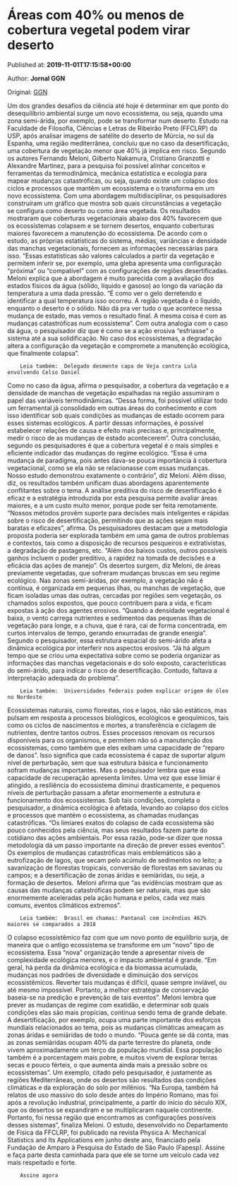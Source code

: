 
# Áreas com 40% ou menos de cobertura vegetal podem virar deserto

Published at: **2019-11-01T17:15:58+00:00**

Author: **Jornal GGN**

Original: [GGN](https://jornalggn.com.br/noticia/areas-com-40-ou-menos-de-cobertura-vegetal-podem-virar-deserto/)

Um dos grandes desafios da ciência até hoje é determinar em que ponto do desequilíbrio ambiental surge um novo ecossistema, ou seja, quando uma zona semi-árida, por exemplo, pode se transformar num deserto.
Estudo na Faculdade de Filosofia, Ciências e Letras de Ribeirão Preto (FFCLRP) da USP, após analisar imagens de satélite do deserto de Múrcia, no sul da Espanha, uma região mediterrânea, concluiu que no caso da desertificação, uma cobertura de vegetação menor que 40% já implica em risco.
Segundo os autores Fernando Meloni, Gilberto Nakamura, Cristiano Granzotti e Alexandre Martinez, para a pesquisa foi possível alinhar conceitos e ferramentas da termodinâmica, mecânica estatística e ecologia para mapear mudanças catastróficas, ou seja, quando existe um colapso dos ciclos e processos que mantêm um ecossistema e o transforma em um novo ecossistema.
Com uma abordagem multidisciplinar, os pesquisadores construíram um gráfico que mostra sob quais circunstâncias a vegetação se configura como deserto ou como área vegetada. Os resultados mostraram que coberturas vegetacionais abaixo dos 40% favorecem que os ecossistemas colapsem e se tornem desertos, enquanto coberturas maiores favorecem a manutenção do ecossistema.
De acordo com o estudo, as próprias estatísticas do sistema, médias, variâncias e densidade das manchas vegetacionais, fornecem as informações necessárias para isso. “Essas estatísticas são valores calculados a partir da vegetação e permitem inferir se, por exemplo, uma gleba apresenta uma configuração “próxima” ou “compatível” com as configurações de regiões desertificadas.
Meloni explica que a abordagem é muito parecida com a avaliação dos estados físicos da água (sólido, líquido e gasoso) ao longo da variação da temperatura a uma dada pressão. “É como ver o gelo derretendo e identificar a qual temperatura isso ocorreu. A região vegetada é o líquido, enquanto o deserto é o sólido. Não dá pra ver tudo o que acontece nessa mudança de estado, mas vemos o resultado final. A mesma coisa é com as mudanças catastróficas num ecossistema”.
Com outra analogia com o caso da água, o pesquisador diz que é como se a ação erosiva “esfriasse” o sistema até a sua solidificação. No caso dos ecossistemas, a degradação altera a configuração da vegetação e compromete a manutenção ecológica, que finalmente colapsa”.

        Leia também:  Delegado desmente capa de Veja contra Lula envolvendo Celso Daniel
      
Como no caso da água, afirma o pesquisador, a cobertura da vegetação e a densidade de manchas de vegetação espalhadas na região assumiram o papel das variáveis termodinâmicas. “Dessa forma, foi possível utilizar todo um ferramental já consolidado em outras áreas do conhecimento e com isso identificar sob quais condições as mudanças de estado ocorrem para esses sistemas ecológicos. A partir dessas informações, é possível estabelecer relações de causa e efeito mais precisas e, principalmente, medir o risco de as mudanças de estado acontecerem”.
Outra conclusão, segundo os pesquisadores é que a cobertura vegetal é o mais simples e eficiente indicador das mudanças do regime ecológico. “Essa é uma mudança de paradigma, pois antes dava-se pouca importância à cobertura vegetacional, como se ela não se relacionasse com essas mudanças. Nosso estudo demonstrou exatamente o contrário”, diz Meloni.
Além disso, diz, os resultados também unificam duas abordagens aparentemente conflitantes sobre o tema. A análise preditiva do risco de desertificação é eficaz e a estratégia introduzida por esta pesquisa permite avaliar áreas maiores, e a um custo muito menor, porque pode ser feita remotamente. “Nossos métodos provêm suporte para decisões mais inteligentes e rápidas sobre o risco de desertificação, permitindo que as ações sejam mais baratas e eficazes”, afirma.
Os pesquisadores destacam que a metodologia proposta poderia ser explorada também em uma gama de outros problemas e contextos, tais como a disposição de recursos pesqueiros e extrativistas, a degradação de pastagens, etc. “Além dos baixos custos, outros possíveis ganhos incluem o poder preditivo, a rapidez na tomada de decisões e a eficácia das ações de manejo”.
Os desertos surgem, diz Meloni, de áreas previamente vegetadas, que sofreram mudanças bruscas em seu regime ecológico. Nas zonas semi-áridas, por exemplo, a vegetação não é contínua, é organizada em pequenas ilhas, ou manchas de vegetação, que ficam isoladas umas das outras, cercadas por regiões sem vegetação, os chamados solos expostos, que pouco contribuem para a vida, e ficam expostas à ação dos agentes erosivos. “Quando a densidade vegetacional é baixa, o vento carrega nutrientes e sedimentos das pequenas ilhas de vegetação para longe, e a chuva, que é rara, cai de forma concentrada, em curtos intervalos de tempo, gerando enxurradas de grande energia”.
Segundo o pesquisador, essa estrutura espacial do semi-árido afeta a dinâmica ecológica por interferir nos aspectos erosivos. “Já há algum tempo que se criou uma expectativa sobre como se poderia organizar as informações das manchas vegetacionais e do solo exposto, características do semi-árido, para indicar o risco de desertificação. Contudo, faltava a interpretação adequada do problema”.

        Leia também:  Universidades federais podem explicar origem de óleo no Nordeste
      
Ecossistemas naturais, como florestas, rios e lagos, não são estáticos, mas pulsam em resposta a processos biológicos, ecológicos e geoquímicos, tais como os ciclos de nascimentos e mortes, a transferência e ciclagem de nutrientes, dentre tantos outros. Esses processos renovam os recursos disponíveis para os organismos, e permitem não só a manutenção dos ecossistemas, como também que eles exibam uma capacidade de “reparo de danos”.
Isso significa que cada ecossistema é capaz de suportar algum nível de perturbação, sem que sua estrutura básica e funcionamento sofram mudanças importantes. Mas o pesquisador lembra que essa capacidade de recuperação apresenta limites. Uma vez que esse limiar é atingido, a resiliência do ecossistema diminui drasticamente, e pequenos níveis de perturbação passam a afetar enormemente a estrutura e funcionamento dos ecossistemas.
Sob tais condições, completa o pesquisador, a dinâmica ecológica é afetada, levando ao colapso dos ciclos e processos que mantém o ecossistema, as chamadas mudanças catastróficas. “Os limiares exatos do colapso de cada ecossistema são pouco conhecidos pela ciência, mas seus resultados fazem parte do cotidiano das ações ambientais. Por essa razão, pode-se dizer que nossa metodologia dá um passo importante na direção de prever esses eventos”.
Os exemplos de mudanças catastróficas mais emblemáticos são a eutrofização de lagos, que secam pelo acúmulo de sedimentos no leito; a savanização de florestas tropicais, conversão de florestas em savanas ou campos; e a desertificação de zonas áridas e semiáridas, ou seja, a formação de desertos.  Meloni afirma que “as evidências mostram que as causas das mudanças catastróficas podem ser naturais, mas que são enormemente aceleradas pela ação humana e pelos, cada vez mais comuns, eventos climáticos extremos”.

        Leia também:  Brasil em chamas: Pantanal com incêndios 462% maiores se comparados a 2018
      
O colapso ecossistêmico faz com que um novo ponto de equilíbrio surja, de maneira que o antigo ecossistema se transforme em um “novo” tipo de ecossistema. Essa “nova” organização tende a apresentar níveis de complexidade ecológica menores, e o impacto ambiental é grande. “Em geral, há perda da dinâmica ecológica e da biomassa acumulada, mudanças nos padrões de diversidade e diminuição dos serviços ecossistêmicos. Reverter tais mudanças é difícil, quase sempre inviável, ou até mesmo impossível. Portanto, a melhor estratégia de conservação baseia-se na predição e prevenção de tais eventos”.
Meloni lembra que prever as mudanças de regime com exatidão, e determinar sob quais condições elas são mais propícias, continua sendo tema de grande debate. A desertificação, por exemplo, ocupa uma parte importante dos esforços mundiais relacionados ao tema, pois as mudanças climáticas ameaçam as zonas áridas e semiáridas de todo o mundo. “Pouca gente se dá conta, mas as zonas semiáridas ocupam 40% da parte terrestre do planeta, onde vivem aproximadamente um terço da população mundial. Essa população também é a porcentagem mais pobre, e muitos vivem de explorar terras secas e pouco férteis, o que aumenta ainda mais a pressão sobre os ecossistemas”.
Um exemplo, citado pelo pesquisador, é justamente as regiões Mediterrâneas, onde os desertos são resultados das condições climáticas e da exploração do solo por milênios. “Na Europa, também há relatos de uso massivo do solo desde antes do Império Romano, mas foi após a revolução industrial, principalmente, a partir do início do século XIX, que os desertos se expandiram e se multiplicaram naquele continente. Portanto, foi nessa região que encontramos as configurações possíveis desses sistemas”, finaliza Meloni.
O estudo, desenvolvido no Departamento de Física da FFCLRP, foi publicado na revista Physica A: Mechanical Statistics and Its Applications em junho deste ano, financiado pela Fundação de Amparo à Pesquisa do Estado de São Paulo (Fapesp).
Assine e faça parte desta caminhada para que ele se torne um veículo cada vez mais respeitado e forte.

        Assine agora
      
